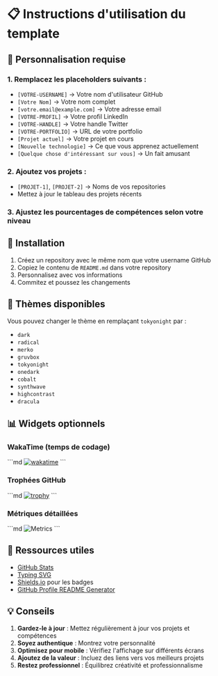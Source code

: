 # 📋 Instructions d'utilisation du template

## 🔧 Personnalisation requise

### 1. Remplacez les placeholders suivants :
- `[VOTRE-USERNAME]` → Votre nom d'utilisateur GitHub
- `[Votre Nom]` → Votre nom complet
- `[votre.email@example.com]` → Votre adresse email
- `[VOTRE-PROFIL]` → Votre profil LinkedIn
- `[VOTRE-HANDLE]` → Votre handle Twitter
- `[VOTRE-PORTFOLIO]` → URL de votre portfolio
- `[Projet actuel]` → Votre projet en cours
- `[Nouvelle technologie]` → Ce que vous apprenez actuellement
- `[Quelque chose d'intéressant sur vous]` → Un fait amusant

### 2. Ajoutez vos projets :
- `[PROJET-1]`, `[PROJET-2]` → Noms de vos repositories
- Mettez à jour le tableau des projets récents

### 3. Ajustez les pourcentages de compétences selon votre niveau

## 🚀 Installation

1. Créez un repository avec le même nom que votre username GitHub
2. Copiez le contenu de `README.md` dans votre repository
3. Personnalisez avec vos informations
4. Commitez et poussez les changements

## 🎨 Thèmes disponibles

Vous pouvez changer le thème en remplaçant `tokyonight` par :
- `dark`
- `radical`
- `merko`
- `gruvbox`
- `tokyonight`
- `onedark`
- `cobalt`
- `synthwave`
- `highcontrast`
- `dracula`

## 📊 Widgets optionnels

### WakaTime (temps de codage)
\`\`\`md
[![wakatime](https://wakatime.com/badge/user/[USER-ID].svg)](https://wakatime.com/@[USER-ID])
\`\`\`

### Trophées GitHub
\`\`\`md
[![trophy](https://github-profile-trophy.vercel.app/?username=[USERNAME]&theme=tokyonight)](https://github.com/ryo-ma/github-profile-trophy)
\`\`\`

### Métriques détaillées
\`\`\`md
![Metrics](https://metrics.lecoq.io/[USERNAME]?template=classic&config.timezone=Europe%2FParis)
\`\`\`

## 🔗 Ressources utiles

- [GitHub Stats](https://github.com/anuraghazra/github-readme-stats)
- [Typing SVG](https://github.com/DenverCoder1/readme-typing-svg)
- [Shields.io](https://shields.io/) pour les badges
- [GitHub Profile README Generator](https://rahuldkjain.github.io/gh-profile-readme-generator/)

## 💡 Conseils

1. **Gardez-le à jour** : Mettez régulièrement à jour vos projets et compétences
2. **Soyez authentique** : Montrez votre personnalité
3. **Optimisez pour mobile** : Vérifiez l'affichage sur différents écrans
4. **Ajoutez de la valeur** : Incluez des liens vers vos meilleurs projets
5. **Restez professionnel** : Équilibrez créativité et professionnalisme

